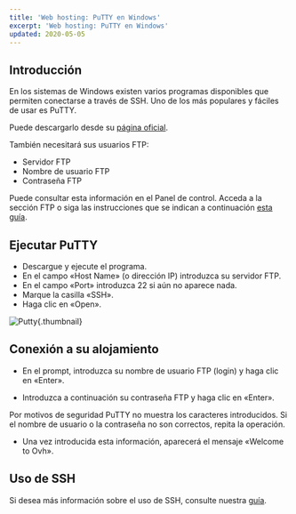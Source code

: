 ```yaml
---
title: 'Web hosting: PuTTY en Windows'
excerpt: 'Web hosting: PuTTY en Windows'
updated: 2020-05-05
---
```


## Introducción
En los sistemas de Windows existen varios programas disponibles que permiten conectarse a través de SSH. Uno de los más populares y fáciles de usar es PuTTY. 

Puede descargarlo desde su [página oficial](http://www.putty.org/).

También necesitará sus usuarios FTP: 

- Servidor FTP 
- Nombre de usuario FTP 
- Contraseña FTP 

Puede consultar esta información en el Panel de control. Acceda a la sección FTP o siga las instrucciones que se indican a continuación 
[esta guía](ftp_connection1.).

## Ejecutar PuTTY

- Descargue y ejecute el programa. 
- En el campo «Host Name» (o dirección IP) introduzca su servidor FTP.
- En el campo «Port» introduzca 22 si aún no aparece nada. 
- Marque la casilla «SSH». 
- Haga clic en «Open».

![Putty](configuration.png){.thumbnail}

## Conexión a su alojamiento

- En el prompt, introduzca su nombre de usuario FTP (login)  y haga clic en «Enter».

- Introduzca a continuación su contraseña FTP y haga clic en «Enter». 

Por motivos de seguridad PuTTY no muestra los caracteres introducidos. Si el nombre de usuario o la contraseña no son correctos, repita la operación. 

- Una vez introducida esta información, aparecerá el mensaje «Welcome to Ovh».

## Uso de SSH
Si desea más información sobre el uso de SSH, consulte nuestra [guía](ssh_on_webhosting1.).

